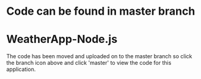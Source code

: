 # Code can be found in master branch
# WeatherApp-Node.js
The code has been moved and uploaded on to the master branch so click the branch icon above and click 'master' to view the code for this application.
